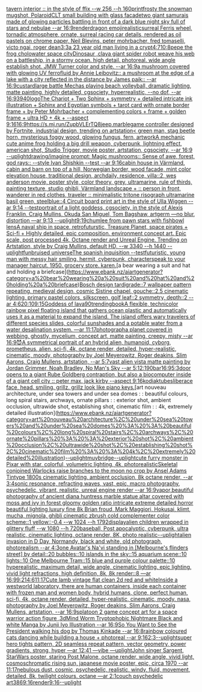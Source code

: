 [tavern interior :: in the style of ffix --w 256 --h 160](https://www.ebank.nz/aiartgenerator?category=tavern%20interior%20%3A%3A%20in%20the%20style%20of%20ffix%20--w%20256%20--h%20160)[print](https://www.ebank.nz/aiartgenerator?category=print)[frosty the snowman mugshot, Polaroid](https://www.ebank.nz/aiartgenerator?category=frosty%20the%20snowman%20mugshot%2C%20Polaroid)[CLT small building with glass facade](https://www.ebank.nz/aiartgenerator?category=CLT%20small%20building%20with%20glass%20facade)[two giant samurais made of glowing particles battling in front of a dark blue night sky full of stars and nebulae --ar 16:9](https://www.ebank.nz/aiartgenerator?category=two%20giant%20samurais%20made%20of%20glowing%20particles%20battling%20in%20front%20of%20a%20dark%20blue%20night%20sky%20full%20of%20stars%20and%20nebulae%20--ar%2016%3A9)[render](https://www.ebank.nz/aiartgenerator?category=render)[dragon emoji](https://www.ebank.nz/aiartgenerator?category=dragon%20emoji)[realistic](https://www.ebank.nz/aiartgenerator?category=realistic)[surreal Ferris wheel, tornadic atmosphere, ornate, surreal racing car details, rendered as oil pastels on chrome paper, Neil Blevins, peter mohrbacher, fred tomaselli, victo ngai, roger dean](https://www.ebank.nz/aiartgenerator?category=surreal%20Ferris%20wheel%2C%20tornadic%20atmosphere%2C%20ornate%2C%20surreal%20racing%20car%20details%2C%20rendered%20as%20oil%20pastels%20on%20chrome%20paper%2C%20Neil%20Blevins%2C%20peter%20mohrbacher%2C%20fred%20tomaselli%2C%20victo%20ngai%2C%20roger%20dean)[3:3](https://www.ebank.nz/aiartgenerator?category=3%3A3)[a 23 year old man living in a crypt](https://www.ebank.nz/aiartgenerator?category=a%2023%20year%20old%20man%20living%20in%20a%20crypt)[4:7](https://www.ebank.nz/aiartgenerator?category=4%3A7)[10:8](https://www.ebank.nz/aiartgenerator?category=10%3A8)[pepe the frog cholo](https://www.ebank.nz/aiartgenerator?category=pepe%20the%20frog%20cholo)[water space city](https://www.ebank.nz/aiartgenerator?category=water%20space%20city)[Dinosaur ,clay](https://www.ebank.nz/aiartgenerator?category=Dinosaur%20%2Cclay)[a giant spider robot weave his web on a battleship, in a stormy ocean. high detail. photoreal. wide angle establish shot. JMW Turner color and style. --ar 16:9](https://www.ebank.nz/aiartgenerator?category=a%20giant%20spider%20robot%20weave%20his%20web%20on%20a%20battleship%2C%20in%20a%20stormy%20ocean.%20high%20detail.%20photoreal.%20wide%20angle%20establish%20shot.%20JMW%20Turner%20color%20and%20style.%20--ar%2016%3A9)[a mushroom covered with glowing UV ferrofluid by Annie Leibovitz:: a mushroom at the edge of a lake with a city reflected in the distance by James paik:: --ar 16:9](https://www.ebank.nz/aiartgenerator?category=a%20mushroom%20covered%20with%20glowing%20UV%20ferrofluid%20by%20Annie%20Leibovitz%3A%3A%20a%20mushroom%20at%20the%20edge%20of%20a%20lake%20with%20a%20city%20reflected%20in%20the%20distance%20by%20James%20paik%3A%3A%20--ar%2016%3A9)[custard](https://www.ebank.nz/aiartgenerator?category=custard)[large battle Mechas playing beach volleyball, dramatic lighting, matte painting, highly detailed, cgsociety, hyperrealistic, --no dof, --ar 16:9](https://www.ebank.nz/aiartgenerator?category=large%20battle%20Mechas%20playing%20beach%20volleyball%2C%20dramatic%20lighting%2C%20matte%20painting%2C%20highly%20detailed%2C%20cgsociety%2C%20hyperrealistic%2C%20--no%20dof%2C%20--ar%2016%3A9)[3940](https://www.ebank.nz/aiartgenerator?category=3940)[logo](https://www.ebank.nz/aiartgenerator?category=logo)[The Chariot + Two Sphinx + symmetry + detailed intricate ink illustration + Sphinx and Egyptian symbols  + tarot card with ornate border frame + by Peter Mohrbacher + complementing colors + frame + golden frame + ultra HD + 4k + --aspect 9:16](https://www.ebank.nz/aiartgenerator?category=The%20Chariot%20%2B%20Two%20Sphinx%20%2B%20symmetry%20%2B%20detailed%20intricate%20ink%20illustration%20%2B%20Sphinx%20and%20Egyptian%20symbols%20%20%2B%20tarot%20card%20with%20ornate%20border%20frame%20%2B%20by%20Peter%20Mohrbacher%20%2B%20complementing%20colors%20%2B%20frame%20%2B%20golden%20frame%20%2B%20ultra%20HD%20%2B%204k%20%2B%20--aspect%209%3A16)[16:9](https://www.ebank.nz/aiartgenerator?category=16%3A9)[<https://s.mj.run/ZupbVLErTQ8>](https://www.ebank.nz/aiartgenerator?category=%3Chttps%3A//s.mj.run/ZupbVLErTQ8%3E)[jeep,marble](https://www.ebank.nz/aiartgenerator?category=jeep%2Cmarble)[game controller designed by Fortnite, industrial design, trending on artstation](https://www.ebank.nz/aiartgenerator?category=game%20controller%20designed%20by%20Fortnite%2C%20industrial%20design%2C%20trending%20on%20artstation)[< green man, stag beetle horn, mysterious foggy wood, glowing fungus, fern, artwork](https://www.ebank.nz/aiartgenerator?category=%3C%20green%20man%2C%20stag%20beetle%20horn%2C%20mysterious%20foggy%20wood%2C%20glowing%20fungus%2C%20fern%2C%20artwork)[A mechanic cute anime frog holding a big drill weapon, cyberpunk, lightning effect, american shot, Studio Trigger, movie poster, artstation, cgsociety, --ar 16:9 --uplight](https://www.ebank.nz/aiartgenerator?category=A%20mechanic%20cute%20anime%20frog%20holding%20a%20big%20drill%20weapon%2C%20cyberpunk%2C%20lightning%20effect%2C%20american%20shot%2C%20Studio%20Trigger%2C%20movie%20poster%2C%20artstation%2C%20cgsociety%2C%20--ar%2016%3A9%20--uplight)[drawing](https://www.ebank.nz/aiartgenerator?category=drawing)[/imagine prompt: Magic mushrooms:: Sense of awe, forest, god rays::  --style Ivan Shishkin --test --ar 9:16](https://www.ebank.nz/aiartgenerator?category=/imagine%20prompt%3A%20Magic%20mushrooms%3A%3A%20Sense%20of%20awe%2C%20forest%2C%20god%20rays%3A%3A%20%20--style%20Ivan%20Shishkin%20--test%20--ar%209%3A16)[cabin house in Värmland, cabin and barn on top of a hill, Norwegian border, wood facade, mint color elevation house, traditional design, archdaily, residence, villa::2, wes anderson movie, poster style, color theory, grey, ultramarine, rule of thirds, painting texture, studio ghibli, Värmland landscape + :: person in front, wanderer in red clothes, traveler :: minimalistic tritone risograph ultramarine basil green, steelblue::4 Circuit board print art in the style of Ulla Wiggen --ar 9:14 --test](https://www.ebank.nz/aiartgenerator?category=cabin%20house%20in%20V%C3%A4rmland%2C%20cabin%20and%20barn%20on%20top%20of%20a%20hill%2C%20Norwegian%20border%2C%20wood%20facade%2C%20mint%20color%20elevation%20house%2C%20traditional%20design%2C%20archdaily%2C%20residence%2C%20villa%3A%3A2%2C%20wes%20anderson%20movie%2C%20poster%20style%2C%20color%20theory%2C%20grey%2C%20ultramarine%2C%20rule%20of%20thirds%2C%20painting%20texture%2C%20studio%20ghibli%2C%20V%C3%A4rmland%20landscape%20%2B%20%3A%3A%20person%20in%20front%2C%20wanderer%20in%20red%20clothes%2C%20traveler%20%3A%3A%20minimalistic%20tritone%20risograph%20ultramarine%20basil%20green%2C%20steelblue%3A%3A4%20Circuit%20board%20print%20art%20in%20the%20style%20of%20Ulla%20Wiggen%20--ar%209%3A14%20--test)[portrait of a light goddess, cgsociety, in the style of Alexis Franklin, Craig Mullins, Okuda San Miguel, Tom Bagshaw, artgerm —no blur, distortion —ar 9:13 --uplight](https://www.ebank.nz/aiartgenerator?category=portrait%20of%20a%20light%20goddess%2C%20cgsociety%2C%20in%20the%20style%20of%20Alexis%20Franklin%2C%20Craig%20Mullins%2C%20Okuda%20San%20Miguel%2C%20Tom%20Bagshaw%2C%20artgerm%20%E2%80%94no%20blur%2C%20distortion%20%E2%80%94ar%209%3A13%20--uplight)[9:19](https://www.ebank.nz/aiartgenerator?category=9%3A19)[chumlee from pawn stars with fishbowl lens](https://www.ebank.nz/aiartgenerator?category=chumlee%20from%20pawn%20stars%20with%20fishbowl%20lens)[A naval ship in space, retrofuturstic, Treasure Planet, space pirates + Sci-fi + Highly detailed, epic composition. environment concept art. Epic scale, post processed 4k, Octane render and Unreal Engine. Trending on Artstation, style by Craig Mullins, default HD, --w 3340 --h 1440 --uplight](https://www.ebank.nz/aiartgenerator?category=A%20naval%20ship%20in%20space%2C%20retrofuturstic%2C%20Treasure%20Planet%2C%20space%20pirates%20%2B%20Sci-fi%20%2B%20Highly%20detailed%2C%20epic%20composition.%20environment%20concept%20art.%20Epic%20scale%2C%20post%20processed%204k%2C%20Octane%20render%20and%20Unreal%20Engine.%20Trending%20on%20Artstation%2C%20style%20by%20Craig%20Mullins%2C%20default%20HD%2C%20--w%203340%20--h%201440%20--uplight)[fun](https://www.ebank.nz/aiartgenerator?category=fun)[bruised universe](https://www.ebank.nz/aiartgenerator?category=bruised%20universe)[The spanish inquisition --test](https://www.ebank.nz/aiartgenerator?category=The%20spanish%20inquisition%20--test)[futuristic, young man with messy hair smiling, hermit, cyberpunk, character](https://www.ebank.nz/aiartgenerator?category=futuristic%2C%20young%20man%20with%20messy%20hair%20smiling%2C%20hermit%2C%20cyberpunk%2C%20character)[speak to your manager haircut. 1950. grocery store. karen.](https://www.ebank.nz/aiartgenerator?category=speak%20to%20your%20manager%20haircut.%201950.%20grocery%20store.%20karen.)[a bear wearing a suit and hat and holding a briefcase](https://www.ebank.nz/aiartgenerator?category=a%20bear%20wearing%20a%20suit%20and%20hat%20and%20holding%20a%20briefcase)[Bosch design tardigrade::7 wallpaper pattern repeating, medieval design, cosmic Sistine chapel, gouche::2.5 cinematic lighting, primary pastel colors, silkscreen, golf leaf::2 symmetry, depth::2 --ar 4:6](https://www.ebank.nz/aiartgenerator?category=Bosch%20design%20tardigrade%3A%3A7%20wallpaper%20pattern%20repeating%2C%20medieval%20design%2C%20cosmic%20Sistine%20chapel%2C%20gouche%3A%3A2.5%20cinematic%20lighting%2C%20primary%20pastel%20colors%2C%20silkscreen%2C%20golf%20leaf%3A%3A2%20symmetry%2C%20depth%3A%3A2%20--ar%204%3A6)[20:10](https://www.ebank.nz/aiartgenerator?category=20%3A10)[9:15](https://www.ebank.nz/aiartgenerator?category=9%3A15)[Goddess of lava](https://www.ebank.nz/aiartgenerator?category=Goddess%20of%20lava)[90](https://www.ebank.nz/aiartgenerator?category=90)[trending](https://www.ebank.nz/aiartgenerator?category=trending)[book](https://www.ebank.nz/aiartgenerator?category=book)[A flexible, technicolor rainbow pixel  floating island that gathers ocean plastic and automatically uses it as a material to expand the island. The island offers wary travelers of different species slides, colorful sunshades and a potable water from a water desalination system. —ar 11:17](https://www.ebank.nz/aiartgenerator?category=A%20flexible%2C%20technicolor%20rainbow%20pixel%20%20floating%20island%20that%20gathers%20ocean%20plastic%20and%20automatically%20uses%20it%20as%20a%20material%20to%20expand%20the%20island.%20The%20island%20offers%20wary%20travelers%20of%20different%20species%20slides%2C%20colorful%20sunshades%20and%20a%20potable%20water%20from%20a%20water%20desalination%20system.%20%E2%80%94ar%2011%3A17)[photograph](https://www.ebank.nz/aiartgenerator?category=photograph)[a planet covered in webbing, ghostly, mycelium, concept art, matte painting, creepy, misty --ar 16:9](https://www.ebank.nz/aiartgenerator?category=a%20planet%20covered%20in%20webbing%2C%20ghostly%2C%20mycelium%2C%20concept%20art%2C%20matte%20painting%2C%20creepy%2C%20misty%20--ar%2016%3A9)[😈](https://www.ebank.nz/aiartgenerator?category=%F0%9F%98%88)[A symmetrical portrait of an hybrid alien, humanoid, cyborg, prometheus, alien, sci-fi, 4k, octane render, detailed, hyper-realistic, cinematic, moody, photography by Joel Meyerowitz, Roger deakins, Slim Aarons, Craig Mullens, artstation, --ar 5:7](https://www.ebank.nz/aiartgenerator?category=A%20symmetrical%20portrait%20of%20an%20hybrid%20alien%2C%20humanoid%2C%20cyborg%2C%20prometheus%2C%20alien%2C%20sci-fi%2C%204k%2C%20octane%20render%2C%20detailed%2C%20hyper-realistic%2C%20cinematic%2C%20moody%2C%20photography%20by%20Joel%20Meyerowitz%2C%20Roger%20deakins%2C%20Slim%20Aarons%2C%20Craig%20Mullens%2C%20artstation%2C%20--ar%205%3A7)[vast alien vista matte painting by Jordan Grimmer, Noah Bradley, No Man's Sky --ar 5:1](https://www.ebank.nz/aiartgenerator?category=vast%20alien%20vista%20matte%20painting%20by%20Jordan%20Grimmer%2C%20Noah%20Bradley%2C%20No%20Man%27s%20Sky%20--ar%205%3A1)[2:1](https://www.ebank.nz/aiartgenerator?category=2%3A1)[90](https://www.ebank.nz/aiartgenerator?category=90)[bar](https://www.ebank.nz/aiartgenerator?category=bar)[16:9](https://www.ebank.nz/aiartgenerator?category=16%3A9)[5:3](https://www.ebank.nz/aiartgenerator?category=5%3A3)[door opens to a giant Rube Goldberg contraption, but also a biocomputer inside of a giant cell city :: peter max, jack kirby  --aspect 9:16](https://www.ebank.nz/aiartgenerator?category=door%20opens%20to%20a%20giant%20Rube%20Goldberg%20contraption%2C%20but%20also%20a%20biocomputer%20inside%20of%20a%20giant%20cell%20city%20%3A%3A%20peter%20max%2C%20jack%20kirby%20%20--aspect%209%3A16)[kodiak](https://www.ebank.nz/aiartgenerator?category=kodiak)[tubes](https://www.ebank.nz/aiartgenerator?category=tubes)[liberace face, head. smiling. grillz. grillz look like piano keys.](https://www.ebank.nz/aiartgenerator?category=liberace%20face%2C%20head.%20smiling.%20grillz.%20grillz%20look%20like%20piano%20keys.)[art nouveau architecture, under sea towers and under sea domes : : beautiful colours, long spiral stairs, archways, ornate pillars : : exterior shot, ambient occlusion, ultrawide shot, establishing shot, cinematic film : : 4k, extremely detailed illustration](https://www.ebank.nz/aiartgenerator?category=art%20nouveau%20architecture%2C%20under%20sea%20towers%20and%20under%20sea%20domes%20%3A%20%3A%20beautiful%20colours%2C%20long%20spiral%20stairs%2C%20archways%2C%20ornate%20pillars%20%3A%20%3A%20exterior%20shot%2C%20ambient%20occlusion%2C%20ultrawide%20shot%2C%20establishing%20shot%2C%20cinematic%20film%20%3A%20%3A%204k%2C%20extremely%20detailed%20illustration)[--uplight](https://www.ebank.nz/aiartgenerator?category=--uplight)[muybridge](https://www.ebank.nz/aiartgenerator?category=muybridge)[--uplight](https://www.ebank.nz/aiartgenerator?category=--uplight)[cute furry monster in Pixar with star, colorful, volumetric lighting, 4k, photorealistic](https://www.ebank.nz/aiartgenerator?category=cute%20furry%20monster%20in%20Pixar%20with%20star%2C%20colorful%2C%20volumetric%20lighting%2C%204k%2C%20photorealistic)[Skeletal conjoined Warlocks raise branches to the moon no crop by Ansel Adams Tintype 1800s cinematic lighting, ambient occlusion, 8k octane render, --ar 3:4](https://www.ebank.nz/aiartgenerator?category=Skeletal%20conjoined%20Warlocks%20raise%20branches%20to%20the%20moon%20no%20crop%20by%20Ansel%20Adams%20Tintype%201800s%20cinematic%20lighting%2C%20ambient%20occlusion%2C%208k%20octane%20render%2C%20--ar%203%3A4)[sonic resonance, refracting waves, vast, epic, macro photography, psychedelic, vibrant, realistic, unreal engine render --ar 16:9](https://www.ebank.nz/aiartgenerator?category=sonic%20resonance%2C%20refracting%20waves%2C%20vast%2C%20epic%2C%20macro%20photography%2C%20psychedelic%2C%20vibrant%2C%20realistic%2C%20unreal%20engine%20render%20--ar%2016%3A9)[vapor,](https://www.ebank.nz/aiartgenerator?category=vapor%2C)[beautiful photography of ancient diana huntress marble statue altar covered with moss and ivy in forest gloomy golden ratio intricate extreme detailed horror beautiful lighting luxury fine 8k Brian froud, Mark Maggiori, Hokusai, klimt, mucha, mignola, ghibli cinematic zbrush cold complementer color scheme::1 yellow::-0.4 --w 1024 --h 1792](https://www.ebank.nz/aiartgenerator?category=beautiful%20photography%20of%20ancient%20diana%20huntress%20marble%20statue%20altar%20covered%20with%20moss%20and%20ivy%20in%20forest%20gloomy%20golden%20ratio%20intricate%20extreme%20detailed%20horror%20beautiful%20lighting%20luxury%20fine%208k%20Brian%20froud%2C%20Mark%20Maggiori%2C%20Hokusai%2C%20klimt%2C%20mucha%2C%20mignola%2C%20ghibli%20cinematic%20zbrush%20cold%20complementer%20color%20scheme%3A%3A1%20yellow%3A%3A-0.4%20--w%201024%20--h%201792)[display](https://www.ebank.nz/aiartgenerator?category=display)[alien children wrapped in glittery fluff --w 1080 --h 720](https://www.ebank.nz/aiartgenerator?category=alien%20children%20wrapped%20in%20glittery%20fluff%20--w%201080%20--h%20720)[baseball, Post apocalyptic, cyberpunk, ultra realistic, cinematic lighting, octane render, 8K, photo realistic](https://www.ebank.nz/aiartgenerator?category=baseball%2C%20Post%20apocalyptic%2C%20cyberpunk%2C%20ultra%20realistic%2C%20cinematic%20lighting%2C%20octane%20render%2C%208K%2C%20photo%20realistic)[--uplight](https://www.ebank.nz/aiartgenerator?category=--uplight)[alien invasion in D Day, Normandy, black and white, old photograph, photorealism --ar 4:3](https://www.ebank.nz/aiartgenerator?category=alien%20invasion%20in%20D%20Day%2C%20Normandy%2C%20black%20and%20white%2C%20old%20photograph%2C%20photorealism%20--ar%204%3A3)[one Avatar's Na'vi standing in [Melbourne's flinders street] by detail::20 bubbles::10 islands in the sky::15 aquarium scene::10 lights::10 One Melbourne Tram::15 blue and purple colour palette::10 hyperealistic, maximum detail, wide angle, cinematic lighting, epic lighting, vivid light refractions, high definition, 8k, 8k render::8 —ar 16:9](https://www.ebank.nz/aiartgenerator?category=one%20Avatar%27s%20Na%27vi%20standing%20in%20%5BMelbourne%27s%20flinders%20street%5D%20by%20detail%3A%3A20%20bubbles%3A%3A10%20islands%20in%20the%20sky%3A%3A15%20aquarium%20scene%3A%3A10%20lights%3A%3A10%20One%20Melbourne%20Tram%3A%3A15%20blue%20and%20purple%20colour%20palette%3A%3A10%20hyperealistic%2C%20maximum%20detail%2C%20wide%20angle%2C%20cinematic%20lighting%2C%20epic%20lighting%2C%20vivid%20light%20refractions%2C%20high%20definition%2C%208k%2C%208k%20render%3A%3A8%20%E2%80%94ar%2016%3A9)[9:21](https://www.ebank.nz/aiartgenerator?category=9%3A21)[4:6](https://www.ebank.nz/aiartgenerator?category=4%3A6)[11:17](https://www.ebank.nz/aiartgenerator?category=11%3A17)[Cute lamb vintage flat clean 2d red and white](https://www.ebank.nz/aiartgenerator?category=Cute%20lamb%20vintage%20flat%20clean%202d%20red%20and%20white)[Inside a westworld laboratory, there are human containers, inside each container with frozen man and women body, hybrid humans, clone, perfect human, sci-fi, 4k, octane render, detailed, hyper-realistic, cinematic, moody, nasa, photography by Joel Meyerowitz, Roger deakins, Slim Aarons, Craig Mullens, artstation, --ar 16:9](https://www.ebank.nz/aiartgenerator?category=Inside%20a%20westworld%20laboratory%2C%20there%20are%20human%20containers%2C%20inside%20each%20container%20with%20frozen%20man%20and%20women%20body%2C%20hybrid%20humans%2C%20clone%2C%20perfect%20human%2C%20sci-fi%2C%204k%2C%20octane%20render%2C%20detailed%2C%20hyper-realistic%2C%20cinematic%2C%20moody%2C%20nasa%2C%20photography%20by%20Joel%20Meyerowitz%2C%20Roger%20deakins%2C%20Slim%20Aarons%2C%20Craig%20Mullens%2C%20artstation%2C%20--ar%2016%3A9)[splatoon 2 game concept art for a space warrior action figure ,3d](https://www.ebank.nz/aiartgenerator?category=splatoon%202%20game%20concept%20art%20for%20a%20space%20warrior%20action%20figure%20%2C3d)[Mind Worm  Tryptophobic Nightmare Black and white Manga by Junji Iyo  Illustration --ar 16:9](https://www.ebank.nz/aiartgenerator?category=Mind%20Worm%20%20Tryptophobic%20Nightmare%20Black%20and%20white%20Manga%20by%20Junji%20Iyo%20%20Illustration%20--ar%2016%3A9)[So You Want to See the President walking his dog by Thomas Kinkade --ar 16:8](https://www.ebank.nz/aiartgenerator?category=So%20You%20Want%20to%20See%20the%20President%20walking%20his%20dog%20by%20Thomas%20Kinkade%20--ar%2016%3A8)[rainbow coloured cats dancing while building a house + photoreal --ar 9:16](https://www.ebank.nz/aiartgenerator?category=rainbow%20coloured%20cats%20dancing%20while%20building%20a%20house%20%2B%20photoreal%20--ar%209%3A16)[2:3](https://www.ebank.nz/aiartgenerator?category=2%3A3)[--uplight](https://www.ebank.nz/aiartgenerator?category=--uplight)[super hero tights pattern, 2D seamless repeat pattern, vector geometry,  power gradients, strong, hyper —ar 12:41 —vibe —uplight](https://www.ebank.nz/aiartgenerator?category=super%20hero%20tights%20pattern%2C%202D%20seamless%20repeat%20pattern%2C%20vector%20geometry%2C%20%20power%20gradients%2C%20strong%2C%20hyper%20%E2%80%94ar%2012%3A41%20%E2%80%94vibe%20%E2%80%94uplight)[John singer Sargent, StarWars poster, staring Post Malone, octane render, wide angle, vivid light, cosmos](https://www.ebank.nz/aiartgenerator?category=John%20singer%20Sargent%2C%20StarWars%20poster%2C%20staring%20Post%20Malone%2C%20octane%20render%2C%20wide%20angle%2C%20vivid%20light%2C%20cosmos)[chromatic rising sun, japanese movie poster, epic, circa 1970 --ar 11:17](https://www.ebank.nz/aiartgenerator?category=chromatic%20rising%20sun%2C%20japanese%20movie%20poster%2C%20epic%2C%20circa%201970%20--ar%2011%3A17)[nebulous dust, cosmic, psychedelic, realistic, windy, fluid, movement, detailed, 8k, twilight colours, octane —ar 2:1](https://www.ebank.nz/aiartgenerator?category=nebulous%20dust%2C%20cosmic%2C%20psychedelic%2C%20realistic%2C%20windy%2C%20fluid%2C%20movement%2C%20detailed%2C%208k%2C%20twilight%20colours%2C%20octane%20%E2%80%94ar%202%3A1)[couch psychedelic art](https://www.ebank.nz/aiartgenerator?category=couch%20psychedelic%20art)[386](https://www.ebank.nz/aiartgenerator?category=386)[9:16](https://www.ebank.nz/aiartgenerator?category=9%3A16)[render](https://www.ebank.nz/aiartgenerator?category=render)[9:16](https://www.ebank.nz/aiartgenerator?category=9%3A16)[--uplight](https://www.ebank.nz/aiartgenerator?category=--uplight)